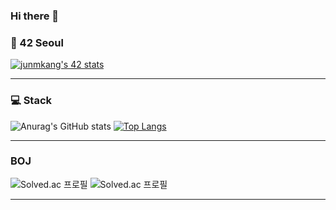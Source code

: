 ### Hi there 👋

<!--
**k010103/k010103** is a ✨ _special_ ✨ repository because its `README.md` (this file) appears on your GitHub profile.

Here are some ideas to get you started:

- 🔭 I’m currently working on ...
- 🌱 I’m currently learning ...
- 👯 I’m looking to collaborate on ...
- 🤔 I’m looking for help with ...
- 💬 Ask me about ...
- 📫 How to reach me: ...
- 😄 Pronouns: ...
- ⚡ Fun fact: ...
-->

<h3> 🏫  42 Seoul </h3>

[![junmkang's 42 stats](https://badge42.herokuapp.com/api/stats/junmkang)](https://github.com/k010103)

---

<h3> 💻  Stack </h3>

![Anurag's GitHub stats](https://github-readme-stats.vercel.app/api?username=k010103&show_icons=true&theme=gruvbox)
[![Top Langs](https://github-readme-stats.vercel.app/api/top-langs/?username=k010103&layout=compact&theme=nord)](https://github.com/k010103)

---
<h3> BOJ </h3>

![Solved.ac 프로필](http://mazassumnida.wtf/api/v2/generate_badge?boj=k010103)
![Solved.ac 프로필](http://mazassumnida.wtf/api/v2/generate_badge?boj=junmkang)

---

